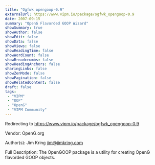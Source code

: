 ```yaml
---
title: "Ogfwk opengoop-0.9"
externalUrl: https://www.vipm.io/package/ogfwk_opengoop-0.9
date: 2007-09-15
summary: "OpenG Flavorded GOOP Wizard"
showSummary: true
showAuthor: false
showEdit: false
showData: false
showViews: false
showReadingTime: false
showWordCount: false
showBreadcrumbs: false
showHeadingAnchors: false
sharingLinks: false
showZenMode: false
showPagination: false
showRelatedContent: false
draft: false
tags:
 - "VIPM"
 - "OOP"
 - "OpenG"
 - "VIPM Community"
---
```


Redirecting to https://www.vipm.io/package/ogfwk_opengoop-0.9

Vendor: OpenG.org

Author(s): Jim Kring <jim@jimkring.com>
 
Full Description:
The OpenGOOP package is a utility for creating OpenG flavorded GOOP objects.